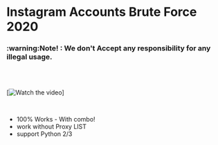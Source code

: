 # Instagram Accounts Brute Force 2020
<h3> :warning:Note! : We don't Accept any responsibility for any illegal usage.</h3><br>
<br>


[![Watch the video](https://raw.githubusercontent.com/04x/instagramBrute/master/sc.PNG)]
<br>

<br>

- 100% Works - With combo!
- work without Proxy LIST
- support Python 2/3
